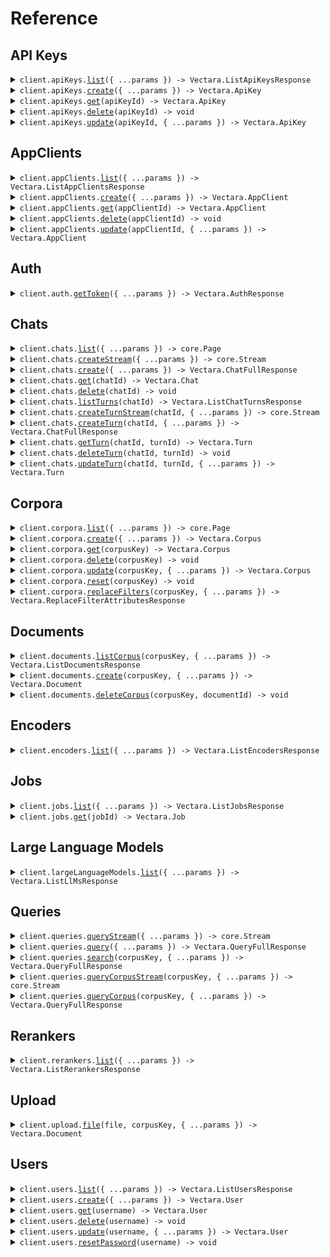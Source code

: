 # Reference

## API Keys

<details><summary><code>client.apiKeys.<a href="/src/api/resources/apiKeys/client/Client.ts">list</a>({ ...params }) -> Vectara.ListApiKeysResponse</code></summary>
<dl>
<dd>

#### 🔌 Usage

<dl>
<dd>

<dl>
<dd>

```typescript
await client.apiKeys.list();
```

</dd>
</dl>
</dd>
</dl>

#### ⚙️ Parameters

<dl>
<dd>

<dl>
<dd>

**request:** `Vectara.ApiKeysListRequest`

</dd>
</dl>

<dl>
<dd>

**requestOptions:** `ApiKeys.RequestOptions`

</dd>
</dl>
</dd>
</dl>

</dd>
</dl>
</details>

<details><summary><code>client.apiKeys.<a href="/src/api/resources/apiKeys/client/Client.ts">create</a>({ ...params }) -> Vectara.ApiKey</code></summary>
<dl>
<dd>

#### 📝 Description

<dl>
<dd>

<dl>
<dd>

An API key is to authenticate when calling Vectara APIs.

</dd>
</dl>
</dd>
</dl>

#### 🔌 Usage

<dl>
<dd>

<dl>
<dd>

```typescript
await client.apiKeys.create({
    name: "name",
    apiKeyRole: Vectara.ApiKeyRole.Serving,
});
```

</dd>
</dl>
</dd>
</dl>

#### ⚙️ Parameters

<dl>
<dd>

<dl>
<dd>

**request:** `Vectara.CreateApiKeyRequest`

</dd>
</dl>

<dl>
<dd>

**requestOptions:** `ApiKeys.RequestOptions`

</dd>
</dl>
</dd>
</dl>

</dd>
</dl>
</details>

<details><summary><code>client.apiKeys.<a href="/src/api/resources/apiKeys/client/Client.ts">get</a>(apiKeyId) -> Vectara.ApiKey</code></summary>
<dl>
<dd>

#### 🔌 Usage

<dl>
<dd>

<dl>
<dd>

```typescript
await client.apiKeys.get("api_key_id");
```

</dd>
</dl>
</dd>
</dl>

#### ⚙️ Parameters

<dl>
<dd>

<dl>
<dd>

**apiKeyId:** `string` — The name of the API key.

</dd>
</dl>

<dl>
<dd>

**requestOptions:** `ApiKeys.RequestOptions`

</dd>
</dl>
</dd>
</dl>

</dd>
</dl>
</details>

<details><summary><code>client.apiKeys.<a href="/src/api/resources/apiKeys/client/Client.ts">delete</a>(apiKeyId) -> void</code></summary>
<dl>
<dd>

#### 📝 Description

<dl>
<dd>

<dl>
<dd>

Delete API keys to help you manage the security and lifecycle of API keys in your application.

</dd>
</dl>
</dd>
</dl>

#### 🔌 Usage

<dl>
<dd>

<dl>
<dd>

```typescript
await client.apiKeys.delete("api_key_id");
```

</dd>
</dl>
</dd>
</dl>

#### ⚙️ Parameters

<dl>
<dd>

<dl>
<dd>

**apiKeyId:** `string` — The name of the API key.

</dd>
</dl>

<dl>
<dd>

**requestOptions:** `ApiKeys.RequestOptions`

</dd>
</dl>
</dd>
</dl>

</dd>
</dl>
</details>

<details><summary><code>client.apiKeys.<a href="/src/api/resources/apiKeys/client/Client.ts">update</a>(apiKeyId, { ...params }) -> Vectara.ApiKey</code></summary>
<dl>
<dd>

#### 📝 Description

<dl>
<dd>

<dl>
<dd>

Update an API key such as the roles attached to the key.

</dd>
</dl>
</dd>
</dl>

#### 🔌 Usage

<dl>
<dd>

<dl>
<dd>

```typescript
await client.apiKeys.update("api_key_id");
```

</dd>
</dl>
</dd>
</dl>

#### ⚙️ Parameters

<dl>
<dd>

<dl>
<dd>

**apiKeyId:** `string` — The name of the API key.

</dd>
</dl>

<dl>
<dd>

**request:** `Vectara.UpdateApiKeyRequest`

</dd>
</dl>

<dl>
<dd>

**requestOptions:** `ApiKeys.RequestOptions`

</dd>
</dl>
</dd>
</dl>

</dd>
</dl>
</details>

## AppClients

<details><summary><code>client.appClients.<a href="/src/api/resources/appClients/client/Client.ts">list</a>({ ...params }) -> Vectara.ListAppClientsResponse</code></summary>
<dl>
<dd>

#### 🔌 Usage

<dl>
<dd>

<dl>
<dd>

```typescript
await client.appClients.list();
```

</dd>
</dl>
</dd>
</dl>

#### ⚙️ Parameters

<dl>
<dd>

<dl>
<dd>

**request:** `Vectara.AppClientsListRequest`

</dd>
</dl>

<dl>
<dd>

**requestOptions:** `AppClients.RequestOptions`

</dd>
</dl>
</dd>
</dl>

</dd>
</dl>
</details>

<details><summary><code>client.appClients.<a href="/src/api/resources/appClients/client/Client.ts">create</a>({ ...params }) -> Vectara.AppClient</code></summary>
<dl>
<dd>

#### 📝 Description

<dl>
<dd>

<dl>
<dd>

An App Client is used for OAuth 2.0 authentication when calling Vectara APIs.

</dd>
</dl>
</dd>
</dl>

#### 🔌 Usage

<dl>
<dd>

<dl>
<dd>

```typescript
await client.appClients.create({
    name: "name",
});
```

</dd>
</dl>
</dd>
</dl>

#### ⚙️ Parameters

<dl>
<dd>

<dl>
<dd>

**request:** `Vectara.ComponentsSchemasCreateClientCredentialsRequest`

</dd>
</dl>

<dl>
<dd>

**requestOptions:** `AppClients.RequestOptions`

</dd>
</dl>
</dd>
</dl>

</dd>
</dl>
</details>

<details><summary><code>client.appClients.<a href="/src/api/resources/appClients/client/Client.ts">get</a>(appClientId) -> Vectara.AppClient</code></summary>
<dl>
<dd>

#### 🔌 Usage

<dl>
<dd>

<dl>
<dd>

```typescript
await client.appClients.get("app_client_id");
```

</dd>
</dl>
</dd>
</dl>

#### ⚙️ Parameters

<dl>
<dd>

<dl>
<dd>

**appClientId:** `string` — The name of the App Client.

</dd>
</dl>

<dl>
<dd>

**requestOptions:** `AppClients.RequestOptions`

</dd>
</dl>
</dd>
</dl>

</dd>
</dl>
</details>

<details><summary><code>client.appClients.<a href="/src/api/resources/appClients/client/Client.ts">delete</a>(appClientId) -> void</code></summary>
<dl>
<dd>

#### 🔌 Usage

<dl>
<dd>

<dl>
<dd>

```typescript
await client.appClients.delete("app_client_id");
```

</dd>
</dl>
</dd>
</dl>

#### ⚙️ Parameters

<dl>
<dd>

<dl>
<dd>

**appClientId:** `string` — The name of App Client.

</dd>
</dl>

<dl>
<dd>

**requestOptions:** `AppClients.RequestOptions`

</dd>
</dl>
</dd>
</dl>

</dd>
</dl>
</details>

<details><summary><code>client.appClients.<a href="/src/api/resources/appClients/client/Client.ts">update</a>(appClientId, { ...params }) -> Vectara.AppClient</code></summary>
<dl>
<dd>

#### 🔌 Usage

<dl>
<dd>

<dl>
<dd>

```typescript
await client.appClients.update("app_client_id");
```

</dd>
</dl>
</dd>
</dl>

#### ⚙️ Parameters

<dl>
<dd>

<dl>
<dd>

**appClientId:** `string` — The name of App Client.

</dd>
</dl>

<dl>
<dd>

**request:** `Vectara.UpdateAppClientRequest`

</dd>
</dl>

<dl>
<dd>

**requestOptions:** `AppClients.RequestOptions`

</dd>
</dl>
</dd>
</dl>

</dd>
</dl>
</details>

## Auth

<details><summary><code>client.auth.<a href="/src/api/resources/auth/client/Client.ts">getToken</a>({ ...params }) -> Vectara.AuthResponse</code></summary>
<dl>
<dd>

#### 🔌 Usage

<dl>
<dd>

<dl>
<dd>

```typescript
await client.auth.getToken();
```

</dd>
</dl>
</dd>
</dl>

#### ⚙️ Parameters

<dl>
<dd>

<dl>
<dd>

**request:** `Vectara.AuthGetTokenRequest`

</dd>
</dl>

<dl>
<dd>

**requestOptions:** `Auth.RequestOptions`

</dd>
</dl>
</dd>
</dl>

</dd>
</dl>
</details>

## Chats

<details><summary><code>client.chats.<a href="/src/api/resources/chats/client/Client.ts">list</a>({ ...params }) -> core.Page<Vectara.Chat></code></summary>
<dl>
<dd>

#### 📝 Description

<dl>
<dd>

<dl>
<dd>

Retrieve a list of previous chats in the Vectara account.

</dd>
</dl>
</dd>
</dl>

#### 🔌 Usage

<dl>
<dd>

<dl>
<dd>

```typescript
await client.chats.list();
```

</dd>
</dl>
</dd>
</dl>

#### ⚙️ Parameters

<dl>
<dd>

<dl>
<dd>

**request:** `Vectara.ChatsListRequest`

</dd>
</dl>

<dl>
<dd>

**requestOptions:** `Chats.RequestOptions`

</dd>
</dl>
</dd>
</dl>

</dd>
</dl>
</details>

<details><summary><code>client.chats.<a href="/src/api/resources/chats/client/Client.ts">createStream</a>({ ...params }) -> core.Stream<Vectara.ChatStreamedResponse></code></summary>
<dl>
<dd>

#### 📝 Description

<dl>
<dd>

<dl>
<dd>

Create a chat while specifying the default retrieval parameters used by the prompt.

</dd>
</dl>
</dd>
</dl>

#### 🔌 Usage

<dl>
<dd>

<dl>
<dd>

```typescript
await client.chats.createStream({
    query: "string",
    search: {
        corpora: [{}],
        offset: 1,
        limit: 1,
        contextConfiguration: {},
        reranker: {},
    },
    generation: {
        promptName: "string",
        maxUsedSearchResults: 1,
        promptText: "string",
        maxResponseCharacters: 1,
        responseLanguage: Vectara.Language.Auto,
        modelParameters: {
            maxTokens: 1,
            temperature: 1.1,
            frequencyPenalty: 1.1,
            presencePenalty: 1.1,
        },
        citations: {},
        enableFactualConsistencyScore: true,
    },
    chat: {
        store: true,
    },
});
```

</dd>
</dl>
</dd>
</dl>

#### ⚙️ Parameters

<dl>
<dd>

<dl>
<dd>

**request:** `Vectara.ChatsCreateStreamRequest`

</dd>
</dl>

<dl>
<dd>

**requestOptions:** `Chats.RequestOptions`

</dd>
</dl>
</dd>
</dl>

</dd>
</dl>
</details>

<details><summary><code>client.chats.<a href="/src/api/resources/chats/client/Client.ts">create</a>({ ...params }) -> Vectara.ChatFullResponse</code></summary>
<dl>
<dd>

#### 📝 Description

<dl>
<dd>

<dl>
<dd>

Create a chat while specifying the default retrieval parameters used by the prompt.

</dd>
</dl>
</dd>
</dl>

#### 🔌 Usage

<dl>
<dd>

<dl>
<dd>

```typescript
await client.chats.create({
    query: "How can I use the Vectara platform?",
    search: {},
});
```

</dd>
</dl>
</dd>
</dl>

#### ⚙️ Parameters

<dl>
<dd>

<dl>
<dd>

**request:** `Vectara.ChatsCreateRequest`

</dd>
</dl>

<dl>
<dd>

**requestOptions:** `Chats.RequestOptions`

</dd>
</dl>
</dd>
</dl>

</dd>
</dl>
</details>

<details><summary><code>client.chats.<a href="/src/api/resources/chats/client/Client.ts">get</a>(chatId) -> Vectara.Chat</code></summary>
<dl>
<dd>

#### 📝 Description

<dl>
<dd>

<dl>
<dd>

Get a chat summary to view what started the chat, but not subsequent turns.

</dd>
</dl>
</dd>
</dl>

#### 🔌 Usage

<dl>
<dd>

<dl>
<dd>

```typescript
await client.chats.get("chat_id");
```

</dd>
</dl>
</dd>
</dl>

#### ⚙️ Parameters

<dl>
<dd>

<dl>
<dd>

**chatId:** `string` — The ID of the chat.

</dd>
</dl>

<dl>
<dd>

**requestOptions:** `Chats.RequestOptions`

</dd>
</dl>
</dd>
</dl>

</dd>
</dl>
</details>

<details><summary><code>client.chats.<a href="/src/api/resources/chats/client/Client.ts">delete</a>(chatId) -> void</code></summary>
<dl>
<dd>

#### 📝 Description

<dl>
<dd>

<dl>
<dd>

Delete a chat and any turns it contains permanently.

</dd>
</dl>
</dd>
</dl>

#### 🔌 Usage

<dl>
<dd>

<dl>
<dd>

```typescript
await client.chats.delete("chat_id");
```

</dd>
</dl>
</dd>
</dl>

#### ⚙️ Parameters

<dl>
<dd>

<dl>
<dd>

**chatId:** `string` — The ID of the chat.

</dd>
</dl>

<dl>
<dd>

**requestOptions:** `Chats.RequestOptions`

</dd>
</dl>
</dd>
</dl>

</dd>
</dl>
</details>

<details><summary><code>client.chats.<a href="/src/api/resources/chats/client/Client.ts">listTurns</a>(chatId) -> Vectara.ListChatTurnsResponse</code></summary>
<dl>
<dd>

#### 📝 Description

<dl>
<dd>

<dl>
<dd>

List all turns in a chat to see all message and response pairs that make up the dialog.

</dd>
</dl>
</dd>
</dl>

#### 🔌 Usage

<dl>
<dd>

<dl>
<dd>

```typescript
await client.chats.listTurns("chat_id");
```

</dd>
</dl>
</dd>
</dl>

#### ⚙️ Parameters

<dl>
<dd>

<dl>
<dd>

**chatId:** `string` — The ID of the chat.

</dd>
</dl>

<dl>
<dd>

**requestOptions:** `Chats.RequestOptions`

</dd>
</dl>
</dd>
</dl>

</dd>
</dl>
</details>

<details><summary><code>client.chats.<a href="/src/api/resources/chats/client/Client.ts">createTurnStream</a>(chatId, { ...params }) -> core.Stream<Vectara.ChatStreamedResponse></code></summary>
<dl>
<dd>

#### 📝 Description

<dl>
<dd>

<dl>
<dd>

Create a new turn in the chat. Each conversation has a series of `turn` objects, which are the sequence of message and response pairs tha make up the dialog.

</dd>
</dl>
</dd>
</dl>

#### 🔌 Usage

<dl>
<dd>

<dl>
<dd>

```typescript
await client.chats.createTurnStream("string", {
    query: "string",
    search: {
        corpora: [{}],
        offset: 1,
        limit: 1,
        contextConfiguration: {},
        reranker: {},
    },
    generation: {
        promptName: "string",
        maxUsedSearchResults: 1,
        promptText: "string",
        maxResponseCharacters: 1,
        responseLanguage: Vectara.Language.Auto,
        modelParameters: {
            maxTokens: 1,
            temperature: 1.1,
            frequencyPenalty: 1.1,
            presencePenalty: 1.1,
        },
        citations: {},
        enableFactualConsistencyScore: true,
    },
    chat: {
        store: true,
    },
});
```

</dd>
</dl>
</dd>
</dl>

#### ⚙️ Parameters

<dl>
<dd>

<dl>
<dd>

**chatId:** `string` — The ID of the chat.

</dd>
</dl>

<dl>
<dd>

**request:** `Vectara.ChatsCreateTurnStreamRequest`

</dd>
</dl>

<dl>
<dd>

**requestOptions:** `Chats.RequestOptions`

</dd>
</dl>
</dd>
</dl>

</dd>
</dl>
</details>

<details><summary><code>client.chats.<a href="/src/api/resources/chats/client/Client.ts">createTurn</a>(chatId, { ...params }) -> Vectara.ChatFullResponse</code></summary>
<dl>
<dd>

#### 📝 Description

<dl>
<dd>

<dl>
<dd>

Create a new turn in the chat. Each conversation has a series of `turn` objects, which are the sequence of message and response pairs tha make up the dialog.

</dd>
</dl>
</dd>
</dl>

#### 🔌 Usage

<dl>
<dd>

<dl>
<dd>

```typescript
await client.chats.createTurn("chat_id", {
    query: "How can I use the Vectara platform?",
    search: {},
});
```

</dd>
</dl>
</dd>
</dl>

#### ⚙️ Parameters

<dl>
<dd>

<dl>
<dd>

**chatId:** `string` — The ID of the chat.

</dd>
</dl>

<dl>
<dd>

**request:** `Vectara.ChatsCreateTurnRequest`

</dd>
</dl>

<dl>
<dd>

**requestOptions:** `Chats.RequestOptions`

</dd>
</dl>
</dd>
</dl>

</dd>
</dl>
</details>

<details><summary><code>client.chats.<a href="/src/api/resources/chats/client/Client.ts">getTurn</a>(chatId, turnId) -> Vectara.Turn</code></summary>
<dl>
<dd>

#### 📝 Description

<dl>
<dd>

<dl>
<dd>

Get a specific turn from a chat, which is a message and response pair from the conversation.

</dd>
</dl>
</dd>
</dl>

#### 🔌 Usage

<dl>
<dd>

<dl>
<dd>

```typescript
await client.chats.getTurn("chat_id", "turn_id");
```

</dd>
</dl>
</dd>
</dl>

#### ⚙️ Parameters

<dl>
<dd>

<dl>
<dd>

**chatId:** `string` — The ID of the chat.

</dd>
</dl>

<dl>
<dd>

**turnId:** `string` — The ID of the turn.

</dd>
</dl>

<dl>
<dd>

**requestOptions:** `Chats.RequestOptions`

</dd>
</dl>
</dd>
</dl>

</dd>
</dl>
</details>

<details><summary><code>client.chats.<a href="/src/api/resources/chats/client/Client.ts">deleteTurn</a>(chatId, turnId) -> void</code></summary>
<dl>
<dd>

#### 📝 Description

<dl>
<dd>

<dl>
<dd>

Delete a turn from a chat. This will delete all subsequent turns in the chat.

</dd>
</dl>
</dd>
</dl>

#### 🔌 Usage

<dl>
<dd>

<dl>
<dd>

```typescript
await client.chats.deleteTurn("chat_id", "turn_id");
```

</dd>
</dl>
</dd>
</dl>

#### ⚙️ Parameters

<dl>
<dd>

<dl>
<dd>

**chatId:** `string` — The ID of the chat.

</dd>
</dl>

<dl>
<dd>

**turnId:** `string` — The ID of the turn.

</dd>
</dl>

<dl>
<dd>

**requestOptions:** `Chats.RequestOptions`

</dd>
</dl>
</dd>
</dl>

</dd>
</dl>
</details>

<details><summary><code>client.chats.<a href="/src/api/resources/chats/client/Client.ts">updateTurn</a>(chatId, turnId, { ...params }) -> Vectara.Turn</code></summary>
<dl>
<dd>

#### 📝 Description

<dl>
<dd>

<dl>
<dd>

Update a turn; used to disable or enable a chat.

</dd>
</dl>
</dd>
</dl>

#### 🔌 Usage

<dl>
<dd>

<dl>
<dd>

```typescript
await client.chats.updateTurn("chat_id", "turn_id");
```

</dd>
</dl>
</dd>
</dl>

#### ⚙️ Parameters

<dl>
<dd>

<dl>
<dd>

**chatId:** `string` — The ID of the chat.

</dd>
</dl>

<dl>
<dd>

**turnId:** `string` — The ID of the turn.

</dd>
</dl>

<dl>
<dd>

**request:** `Vectara.UpdateTurnRequest`

</dd>
</dl>

<dl>
<dd>

**requestOptions:** `Chats.RequestOptions`

</dd>
</dl>
</dd>
</dl>

</dd>
</dl>
</details>

## Corpora

<details><summary><code>client.corpora.<a href="/src/api/resources/corpora/client/Client.ts">list</a>({ ...params }) -> core.Page<Vectara.Corpus></code></summary>
<dl>
<dd>

#### 📝 Description

<dl>
<dd>

<dl>
<dd>

List corpora in the account. The corpus objects that are returned are less
detailed than the direct corpus retrieval operation.

</dd>
</dl>
</dd>
</dl>

#### 🔌 Usage

<dl>
<dd>

<dl>
<dd>

```typescript
await client.corpora.list();
```

</dd>
</dl>
</dd>
</dl>

#### ⚙️ Parameters

<dl>
<dd>

<dl>
<dd>

**request:** `Vectara.CorporaListRequest`

</dd>
</dl>

<dl>
<dd>

**requestOptions:** `Corpora.RequestOptions`

</dd>
</dl>
</dd>
</dl>

</dd>
</dl>
</details>

<details><summary><code>client.corpora.<a href="/src/api/resources/corpora/client/Client.ts">create</a>({ ...params }) -> Vectara.Corpus</code></summary>
<dl>
<dd>

#### 📝 Description

<dl>
<dd>

<dl>
<dd>

Create a corpus, which is a container to store documents and associated metadata.

</dd>
</dl>
</dd>
</dl>

#### 🔌 Usage

<dl>
<dd>

<dl>
<dd>

```typescript
await client.corpora.create({
    key: "my-corpus",
});
```

</dd>
</dl>
</dd>
</dl>

#### ⚙️ Parameters

<dl>
<dd>

<dl>
<dd>

**request:** `Vectara.CreateCorpusRequest`

</dd>
</dl>

<dl>
<dd>

**requestOptions:** `Corpora.RequestOptions`

</dd>
</dl>
</dd>
</dl>

</dd>
</dl>
</details>

<details><summary><code>client.corpora.<a href="/src/api/resources/corpora/client/Client.ts">get</a>(corpusKey) -> Vectara.Corpus</code></summary>
<dl>
<dd>

#### 📝 Description

<dl>
<dd>

<dl>
<dd>

Get metadata about a corpus. This operation is not a method of searching a corpus.

</dd>
</dl>
</dd>
</dl>

#### 🔌 Usage

<dl>
<dd>

<dl>
<dd>

```typescript
await client.corpora.get("my-corpus");
```

</dd>
</dl>
</dd>
</dl>

#### ⚙️ Parameters

<dl>
<dd>

<dl>
<dd>

**corpusKey:** `Vectara.CorpusKey` — The unique key identifying the corpus to retrieve.

</dd>
</dl>

<dl>
<dd>

**requestOptions:** `Corpora.RequestOptions`

</dd>
</dl>
</dd>
</dl>

</dd>
</dl>
</details>

<details><summary><code>client.corpora.<a href="/src/api/resources/corpora/client/Client.ts">delete</a>(corpusKey) -> void</code></summary>
<dl>
<dd>

#### 📝 Description

<dl>
<dd>

<dl>
<dd>

Delete a corpus and all the data that it contains.

</dd>
</dl>
</dd>
</dl>

#### 🔌 Usage

<dl>
<dd>

<dl>
<dd>

```typescript
await client.corpora.delete("my-corpus");
```

</dd>
</dl>
</dd>
</dl>

#### ⚙️ Parameters

<dl>
<dd>

<dl>
<dd>

**corpusKey:** `Vectara.CorpusKey` — The unique key identifying the corpus to delete

</dd>
</dl>

<dl>
<dd>

**requestOptions:** `Corpora.RequestOptions`

</dd>
</dl>
</dd>
</dl>

</dd>
</dl>
</details>

<details><summary><code>client.corpora.<a href="/src/api/resources/corpora/client/Client.ts">update</a>(corpusKey, { ...params }) -> Vectara.Corpus</code></summary>
<dl>
<dd>

#### 📝 Description

<dl>
<dd>

<dl>
<dd>

Enable or disable a corpus.

</dd>
</dl>
</dd>
</dl>

#### 🔌 Usage

<dl>
<dd>

<dl>
<dd>

```typescript
await client.corpora.update("my-corpus");
```

</dd>
</dl>
</dd>
</dl>

#### ⚙️ Parameters

<dl>
<dd>

<dl>
<dd>

**corpusKey:** `Vectara.CorpusKey` — The unique key identifying the corpus to update.

</dd>
</dl>

<dl>
<dd>

**request:** `Vectara.UpdateCorpusRequest`

</dd>
</dl>

<dl>
<dd>

**requestOptions:** `Corpora.RequestOptions`

</dd>
</dl>
</dd>
</dl>

</dd>
</dl>
</details>

<details><summary><code>client.corpora.<a href="/src/api/resources/corpora/client/Client.ts">reset</a>(corpusKey) -> void</code></summary>
<dl>
<dd>

#### 📝 Description

<dl>
<dd>

<dl>
<dd>

Resets a corpus, which removes all documents and data from the specified corpus, while keeping the corpus itself.

</dd>
</dl>
</dd>
</dl>

#### 🔌 Usage

<dl>
<dd>

<dl>
<dd>

```typescript
await client.corpora.reset("my-corpus");
```

</dd>
</dl>
</dd>
</dl>

#### ⚙️ Parameters

<dl>
<dd>

<dl>
<dd>

**corpusKey:** `Vectara.CorpusKey` — The unique key identifying the corpus to reset.

</dd>
</dl>

<dl>
<dd>

**requestOptions:** `Corpora.RequestOptions`

</dd>
</dl>
</dd>
</dl>

</dd>
</dl>
</details>

<details><summary><code>client.corpora.<a href="/src/api/resources/corpora/client/Client.ts">replaceFilters</a>(corpusKey, { ...params }) -> Vectara.ReplaceFilterAttributesResponse</code></summary>
<dl>
<dd>

#### 📝 Description

<dl>
<dd>

<dl>
<dd>

Replace the filter attributes of a corpus. This does not happen immediately, but
instead creates a job and will complete when that job completes. Until that
job completes, using new filter attributes will not work.

You can monitor the status of the filter change using the returned job id.

</dd>
</dl>
</dd>
</dl>

#### 🔌 Usage

<dl>
<dd>

<dl>
<dd>

```typescript
await client.corpora.replaceFilters("my-corpus", {
    filterAttributes: [
        {
            name: "Title",
            level: Vectara.FilterAttributeLevel.Document,
            type: Vectara.FilterAttributeType.Integer,
        },
    ],
});
```

</dd>
</dl>
</dd>
</dl>

#### ⚙️ Parameters

<dl>
<dd>

<dl>
<dd>

**corpusKey:** `Vectara.CorpusKey` — Key of the corpus to have filters replaced.

</dd>
</dl>

<dl>
<dd>

**request:** `Vectara.ReplaceFilterAttributesRequest`

</dd>
</dl>

<dl>
<dd>

**requestOptions:** `Corpora.RequestOptions`

</dd>
</dl>
</dd>
</dl>

</dd>
</dl>
</details>

## Documents

<details><summary><code>client.documents.<a href="/src/api/resources/documents/client/Client.ts">listCorpus</a>(corpusKey, { ...params }) -> Vectara.ListDocumentsResponse</code></summary>
<dl>
<dd>

#### 🔌 Usage

<dl>
<dd>

<dl>
<dd>

```typescript
await client.documents.listCorpus("my-corpus");
```

</dd>
</dl>
</dd>
</dl>

#### ⚙️ Parameters

<dl>
<dd>

<dl>
<dd>

**corpusKey:** `Vectara.CorpusKey` — The unique key identifying the queried corpus.

</dd>
</dl>

<dl>
<dd>

**request:** `Vectara.DocumentsListCorpusRequest`

</dd>
</dl>

<dl>
<dd>

**requestOptions:** `Documents.RequestOptions`

</dd>
</dl>
</dd>
</dl>

</dd>
</dl>
</details>

<details><summary><code>client.documents.<a href="/src/api/resources/documents/client/Client.ts">create</a>(corpusKey, { ...params }) -> Vectara.Document</code></summary>
<dl>
<dd>

#### 📝 Description

<dl>
<dd>

<dl>
<dd>

Add a document to a corpus. You can add documents that are either in a typical structured format,
or in a format that explicitly specifies each document part that becomes a search result.

</dd>
</dl>
</dd>
</dl>

#### 🔌 Usage

<dl>
<dd>

<dl>
<dd>

```typescript
await client.documents.create("my-corpus", {
    id: "my-doc-id",
    documentParts: [
        {
            text: "I'm a nice document part.",
        },
    ],
});
```

</dd>
</dl>
</dd>
</dl>

#### ⚙️ Parameters

<dl>
<dd>

<dl>
<dd>

**corpusKey:** `Vectara.CorpusKey` — The unique key identifying the queried corpus.

</dd>
</dl>

<dl>
<dd>

**request:** `Vectara.CreateDocumentRequest`

</dd>
</dl>

<dl>
<dd>

**requestOptions:** `Documents.RequestOptions`

</dd>
</dl>
</dd>
</dl>

</dd>
</dl>
</details>

<details><summary><code>client.documents.<a href="/src/api/resources/documents/client/Client.ts">deleteCorpus</a>(corpusKey, documentId) -> void</code></summary>
<dl>
<dd>

#### 🔌 Usage

<dl>
<dd>

<dl>
<dd>

```typescript
await client.documents.deleteCorpus("my-corpus", "document_id");
```

</dd>
</dl>
</dd>
</dl>

#### ⚙️ Parameters

<dl>
<dd>

<dl>
<dd>

**corpusKey:** `Vectara.CorpusKey` — The unique key identifying the corpus with the document to delete.

</dd>
</dl>

<dl>
<dd>

**documentId:** `string`

The Document ID of the document to delete.
The `document_id` must be percent encoded.

</dd>
</dl>

<dl>
<dd>

**requestOptions:** `Documents.RequestOptions`

</dd>
</dl>
</dd>
</dl>

</dd>
</dl>
</details>

## Encoders

<details><summary><code>client.encoders.<a href="/src/api/resources/encoders/client/Client.ts">list</a>({ ...params }) -> Vectara.ListEncodersResponse</code></summary>
<dl>
<dd>

#### 📝 Description

<dl>
<dd>

<dl>
<dd>

Encoders are used to store and retrieve from a corpus.

</dd>
</dl>
</dd>
</dl>

#### 🔌 Usage

<dl>
<dd>

<dl>
<dd>

```typescript
await client.encoders.list({
    filter: "vectara.*",
});
```

</dd>
</dl>
</dd>
</dl>

#### ⚙️ Parameters

<dl>
<dd>

<dl>
<dd>

**request:** `Vectara.EncodersListRequest`

</dd>
</dl>

<dl>
<dd>

**requestOptions:** `Encoders.RequestOptions`

</dd>
</dl>
</dd>
</dl>

</dd>
</dl>
</details>

## Jobs

<details><summary><code>client.jobs.<a href="/src/api/resources/jobs/client/Client.ts">list</a>({ ...params }) -> Vectara.ListJobsResponse</code></summary>
<dl>
<dd>

#### 📝 Description

<dl>
<dd>

<dl>
<dd>

List jobs for the account. Jobs are background processes like replacing the filterable metadata attributes.

</dd>
</dl>
</dd>
</dl>

#### 🔌 Usage

<dl>
<dd>

<dl>
<dd>

```typescript
await client.jobs.list();
```

</dd>
</dl>
</dd>
</dl>

#### ⚙️ Parameters

<dl>
<dd>

<dl>
<dd>

**request:** `Vectara.JobsListRequest`

</dd>
</dl>

<dl>
<dd>

**requestOptions:** `Jobs.RequestOptions`

</dd>
</dl>
</dd>
</dl>

</dd>
</dl>
</details>

<details><summary><code>client.jobs.<a href="/src/api/resources/jobs/client/Client.ts">get</a>(jobId) -> Vectara.Job</code></summary>
<dl>
<dd>

#### 📝 Description

<dl>
<dd>

<dl>
<dd>

Get a job by a specific ID. Jobs are background processes like replacing the filterable metadata attributes.

</dd>
</dl>
</dd>
</dl>

#### 🔌 Usage

<dl>
<dd>

<dl>
<dd>

```typescript
await client.jobs.get("job_id");
```

</dd>
</dl>
</dd>
</dl>

#### ⚙️ Parameters

<dl>
<dd>

<dl>
<dd>

**jobId:** `string` — The ID of job to get.

</dd>
</dl>

<dl>
<dd>

**requestOptions:** `Jobs.RequestOptions`

</dd>
</dl>
</dd>
</dl>

</dd>
</dl>
</details>

## Large Language Models

<details><summary><code>client.largeLanguageModels.<a href="/src/api/resources/largeLanguageModels/client/Client.ts">list</a>({ ...params }) -> Vectara.ListLlMsResponse</code></summary>
<dl>
<dd>

#### 📝 Description

<dl>
<dd>

<dl>
<dd>

List LLMs that can be used with query and chat endpoints.

</dd>
</dl>
</dd>
</dl>

#### 🔌 Usage

<dl>
<dd>

<dl>
<dd>

```typescript
await client.largeLanguageModels.list();
```

</dd>
</dl>
</dd>
</dl>

#### ⚙️ Parameters

<dl>
<dd>

<dl>
<dd>

**request:** `Vectara.LargeLanguageModelsListRequest`

</dd>
</dl>

<dl>
<dd>

**requestOptions:** `LargeLanguageModels.RequestOptions`

</dd>
</dl>
</dd>
</dl>

</dd>
</dl>
</details>

## Queries

<details><summary><code>client.queries.<a href="/src/api/resources/queries/client/Client.ts">queryStream</a>({ ...params }) -> core.Stream<Vectara.QueryStreamedResponse></code></summary>
<dl>
<dd>

#### 📝 Description

<dl>
<dd>

<dl>
<dd>

Perform a multi-purpose query that can retrieve relevant information from one or more corpora and generate a response using RAG.

Generation is opt in by setting the `generation` property. By excluding the property or by setting it to null, the response
will not include generation.

For more detailed information please see this [api guide](https://docs.vectara.com/docs/api-reference/search-apis/search).

</dd>
</dl>
</dd>
</dl>

#### 🔌 Usage

<dl>
<dd>

<dl>
<dd>

```typescript
await client.queries.queryStream({
    query: "string",
    search: {
        corpora: [{}],
        offset: 1,
        limit: 1,
        contextConfiguration: {},
        reranker: {},
    },
    generation: {
        promptName: "string",
        maxUsedSearchResults: 1,
        promptText: "string",
        maxResponseCharacters: 1,
        responseLanguage: Vectara.Language.Auto,
        modelParameters: {
            maxTokens: 1,
            temperature: 1.1,
            frequencyPenalty: 1.1,
            presencePenalty: 1.1,
        },
        citations: {},
        enableFactualConsistencyScore: true,
    },
});
```

</dd>
</dl>
</dd>
</dl>

#### ⚙️ Parameters

<dl>
<dd>

<dl>
<dd>

**request:** `Vectara.QueriesQueryStreamRequest`

</dd>
</dl>

<dl>
<dd>

**requestOptions:** `Queries.RequestOptions`

</dd>
</dl>
</dd>
</dl>

</dd>
</dl>
</details>

<details><summary><code>client.queries.<a href="/src/api/resources/queries/client/Client.ts">query</a>({ ...params }) -> Vectara.QueryFullResponse</code></summary>
<dl>
<dd>

#### 📝 Description

<dl>
<dd>

<dl>
<dd>

Perform a multi-purpose query that can retrieve relevant information from one or more corpora and generate a response using RAG.

Generation is opt in by setting the `generation` property. By excluding the property or by setting it to null, the response
will not include generation.

For more detailed information please see this [api guide](https://docs.vectara.com/docs/api-reference/search-apis/search).

</dd>
</dl>
</dd>
</dl>

#### 🔌 Usage

<dl>
<dd>

<dl>
<dd>

```typescript
await client.queries.query({
    query: "Am I allowed to bring pets to work?",
    search: {},
});
```

</dd>
</dl>
</dd>
</dl>

#### ⚙️ Parameters

<dl>
<dd>

<dl>
<dd>

**request:** `Vectara.QueriesQueryRequest`

</dd>
</dl>

<dl>
<dd>

**requestOptions:** `Queries.RequestOptions`

</dd>
</dl>
</dd>
</dl>

</dd>
</dl>
</details>

<details><summary><code>client.queries.<a href="/src/api/resources/queries/client/Client.ts">search</a>(corpusKey, { ...params }) -> Vectara.QueryFullResponse</code></summary>
<dl>
<dd>

#### 📝 Description

<dl>
<dd>

<dl>
<dd>

Search a single corpus with a simple query request.

</dd>
</dl>
</dd>
</dl>

#### 🔌 Usage

<dl>
<dd>

<dl>
<dd>

```typescript
await client.queries.search("my-corpus", {
    query: "query",
});
```

</dd>
</dl>
</dd>
</dl>

#### ⚙️ Parameters

<dl>
<dd>

<dl>
<dd>

**corpusKey:** `Vectara.CorpusKey` — The unique key identifying the corpus to query.

</dd>
</dl>

<dl>
<dd>

**request:** `Vectara.QueriesSearchRequest`

</dd>
</dl>

<dl>
<dd>

**requestOptions:** `Queries.RequestOptions`

</dd>
</dl>
</dd>
</dl>

</dd>
</dl>
</details>

<details><summary><code>client.queries.<a href="/src/api/resources/queries/client/Client.ts">queryCorpusStream</a>(corpusKey, { ...params }) -> core.Stream<Vectara.QueryStreamedResponse></code></summary>
<dl>
<dd>

#### 📝 Description

<dl>
<dd>

<dl>
<dd>

Query a specific corpus and find relevant results, highlight relevant snippets, and use Retrieval Augmented Generation.

</dd>
</dl>
</dd>
</dl>

#### 🔌 Usage

<dl>
<dd>

<dl>
<dd>

```typescript
await client.queries.queryCorpusStream("string", {
    query: "string",
    search: {
        customDimensions: {
            string: 1.1,
        },
        metadataFilter: "string",
        lexicalInterpolation: 1.1,
        semantics: Vectara.SearchSemantics.Default,
        offset: 1,
        limit: 1,
        contextConfiguration: {},
        reranker: {},
    },
    generation: {
        promptName: "string",
        maxUsedSearchResults: 1,
        promptText: "string",
        maxResponseCharacters: 1,
        responseLanguage: Vectara.Language.Auto,
        modelParameters: {
            maxTokens: 1,
            temperature: 1.1,
            frequencyPenalty: 1.1,
            presencePenalty: 1.1,
        },
        citations: {},
        enableFactualConsistencyScore: true,
    },
});
```

</dd>
</dl>
</dd>
</dl>

#### ⚙️ Parameters

<dl>
<dd>

<dl>
<dd>

**corpusKey:** `Vectara.CorpusKey` — The unique key identifying the corpus to query.

</dd>
</dl>

<dl>
<dd>

**request:** `Vectara.QueriesQueryCorpusStreamRequest`

</dd>
</dl>

<dl>
<dd>

**requestOptions:** `Queries.RequestOptions`

</dd>
</dl>
</dd>
</dl>

</dd>
</dl>
</details>

<details><summary><code>client.queries.<a href="/src/api/resources/queries/client/Client.ts">queryCorpus</a>(corpusKey, { ...params }) -> Vectara.QueryFullResponse</code></summary>
<dl>
<dd>

#### 📝 Description

<dl>
<dd>

<dl>
<dd>

Query a specific corpus and find relevant results, highlight relevant snippets, and use Retrieval Augmented Generation.

</dd>
</dl>
</dd>
</dl>

#### 🔌 Usage

<dl>
<dd>

<dl>
<dd>

```typescript
await client.queries.queryCorpus("my-corpus", {
    query: "query",
});
```

</dd>
</dl>
</dd>
</dl>

#### ⚙️ Parameters

<dl>
<dd>

<dl>
<dd>

**corpusKey:** `Vectara.CorpusKey` — The unique key identifying the corpus to query.

</dd>
</dl>

<dl>
<dd>

**request:** `Vectara.QueriesQueryCorpusRequest`

</dd>
</dl>

<dl>
<dd>

**requestOptions:** `Queries.RequestOptions`

</dd>
</dl>
</dd>
</dl>

</dd>
</dl>
</details>

## Rerankers

<details><summary><code>client.rerankers.<a href="/src/api/resources/rerankers/client/Client.ts">list</a>({ ...params }) -> Vectara.ListRerankersResponse</code></summary>
<dl>
<dd>

#### 📝 Description

<dl>
<dd>

<dl>
<dd>

Rerankers are used to improve the ranking (ordering) of search results.

</dd>
</dl>
</dd>
</dl>

#### 🔌 Usage

<dl>
<dd>

<dl>
<dd>

```typescript
await client.rerankers.list({
    filter: "vectara.*",
});
```

</dd>
</dl>
</dd>
</dl>

#### ⚙️ Parameters

<dl>
<dd>

<dl>
<dd>

**request:** `Vectara.RerankersListRequest`

</dd>
</dl>

<dl>
<dd>

**requestOptions:** `Rerankers.RequestOptions`

</dd>
</dl>
</dd>
</dl>

</dd>
</dl>
</details>

## Upload

<details><summary><code>client.upload.<a href="/src/api/resources/upload/client/Client.ts">file</a>(file, corpusKey, { ...params }) -> Vectara.Document</code></summary>
<dl>
<dd>

#### 📝 Description

<dl>
<dd>

<dl>
<dd>

Upload files such as PDFs and Word Documents. Vectara will attempt to automatically extract text and any metadata.

</dd>
</dl>
</dd>
</dl>

#### 🔌 Usage

<dl>
<dd>

<dl>
<dd>

```typescript
await client.upload.file(fs.createReadStream("/path/to/your/file"), "my-corpus", {});
```

</dd>
</dl>
</dd>
</dl>

#### ⚙️ Parameters

<dl>
<dd>

<dl>
<dd>

**file:** `File | fs.ReadStream | Blob`

</dd>
</dl>

<dl>
<dd>

**corpusKey:** `Vectara.CorpusKey`

</dd>
</dl>

<dl>
<dd>

**request:** `Vectara.UploadFileRequest`

</dd>
</dl>

<dl>
<dd>

**requestOptions:** `Upload.RequestOptions`

</dd>
</dl>
</dd>
</dl>

</dd>
</dl>
</details>

## Users

<details><summary><code>client.users.<a href="/src/api/resources/users/client/Client.ts">list</a>({ ...params }) -> Vectara.ListUsersResponse</code></summary>
<dl>
<dd>

#### 📝 Description

<dl>
<dd>

<dl>
<dd>

Lists all users in the account.

</dd>
</dl>
</dd>
</dl>

#### 🔌 Usage

<dl>
<dd>

<dl>
<dd>

```typescript
await client.users.list();
```

</dd>
</dl>
</dd>
</dl>

#### ⚙️ Parameters

<dl>
<dd>

<dl>
<dd>

**request:** `Vectara.UsersListRequest`

</dd>
</dl>

<dl>
<dd>

**requestOptions:** `Users.RequestOptions`

</dd>
</dl>
</dd>
</dl>

</dd>
</dl>
</details>

<details><summary><code>client.users.<a href="/src/api/resources/users/client/Client.ts">create</a>({ ...params }) -> Vectara.User</code></summary>
<dl>
<dd>

#### 📝 Description

<dl>
<dd>

<dl>
<dd>

Create a user for the current customer account.

</dd>
</dl>
</dd>
</dl>

#### 🔌 Usage

<dl>
<dd>

<dl>
<dd>

```typescript
await client.users.create({
    email: "email",
});
```

</dd>
</dl>
</dd>
</dl>

#### ⚙️ Parameters

<dl>
<dd>

<dl>
<dd>

**request:** `Vectara.CreateUserRequest`

</dd>
</dl>

<dl>
<dd>

**requestOptions:** `Users.RequestOptions`

</dd>
</dl>
</dd>
</dl>

</dd>
</dl>
</details>

<details><summary><code>client.users.<a href="/src/api/resources/users/client/Client.ts">get</a>(username) -> Vectara.User</code></summary>
<dl>
<dd>

#### 📝 Description

<dl>
<dd>

<dl>
<dd>

Get a user and view details like the email, username, and roles associated with a user.

</dd>
</dl>
</dd>
</dl>

#### 🔌 Usage

<dl>
<dd>

<dl>
<dd>

```typescript
await client.users.get("username");
```

</dd>
</dl>
</dd>
</dl>

#### ⚙️ Parameters

<dl>
<dd>

<dl>
<dd>

**username:** `string`

Specifies the User ID that to retrieve.
Note the username must be percent encoded.

</dd>
</dl>

<dl>
<dd>

**requestOptions:** `Users.RequestOptions`

</dd>
</dl>
</dd>
</dl>

</dd>
</dl>
</details>

<details><summary><code>client.users.<a href="/src/api/resources/users/client/Client.ts">delete</a>(username) -> void</code></summary>
<dl>
<dd>

#### 📝 Description

<dl>
<dd>

<dl>
<dd>

Delete a user from the account.

</dd>
</dl>
</dd>
</dl>

#### 🔌 Usage

<dl>
<dd>

<dl>
<dd>

```typescript
await client.users.delete("username");
```

</dd>
</dl>
</dd>
</dl>

#### ⚙️ Parameters

<dl>
<dd>

<dl>
<dd>

**username:** `string`

Specifies the username to delete.
Note the username must be percent encoded.

</dd>
</dl>

<dl>
<dd>

**requestOptions:** `Users.RequestOptions`

</dd>
</dl>
</dd>
</dl>

</dd>
</dl>
</details>

<details><summary><code>client.users.<a href="/src/api/resources/users/client/Client.ts">update</a>(username, { ...params }) -> Vectara.User</code></summary>
<dl>
<dd>

#### 📝 Description

<dl>
<dd>

<dl>
<dd>

Update details about a user such as role names.

</dd>
</dl>
</dd>
</dl>

#### 🔌 Usage

<dl>
<dd>

<dl>
<dd>

```typescript
await client.users.update("username");
```

</dd>
</dl>
</dd>
</dl>

#### ⚙️ Parameters

<dl>
<dd>

<dl>
<dd>

**username:** `string`

Specifies the User ID to update.
Note the username must be percent encoded.

</dd>
</dl>

<dl>
<dd>

**request:** `Vectara.UpdateUserRequest`

</dd>
</dl>

<dl>
<dd>

**requestOptions:** `Users.RequestOptions`

</dd>
</dl>
</dd>
</dl>

</dd>
</dl>
</details>

<details><summary><code>client.users.<a href="/src/api/resources/users/client/Client.ts">resetPassword</a>(username) -> void</code></summary>
<dl>
<dd>

#### 📝 Description

<dl>
<dd>

<dl>
<dd>

Reset the password for a user.

</dd>
</dl>
</dd>
</dl>

#### 🔌 Usage

<dl>
<dd>

<dl>
<dd>

```typescript
await client.users.resetPassword("username");
```

</dd>
</dl>
</dd>
</dl>

#### ⚙️ Parameters

<dl>
<dd>

<dl>
<dd>

**username:** `string`

Specifies the username to update.
Note the username must be percent encoded and URI safe.

</dd>
</dl>

<dl>
<dd>

**requestOptions:** `Users.RequestOptions`

</dd>
</dl>
</dd>
</dl>

</dd>
</dl>
</details>
